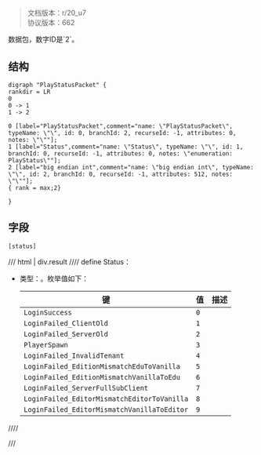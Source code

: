# <!-- md:samp PlayStatusPacket -->

> 文档版本：r/20_u7<br/>协议版本：662

<!-- md:samp PlayStatusPacket -->数据包，数字ID是`2`。

## 结构

```viz
digraph "PlayStatusPacket" {
rankdir = LR
0
0 -> 1
1 -> 2

0 [label="PlayStatusPacket",comment="name: \"PlayStatusPacket\", typeName: \"\", id: 0, branchId: 2, recurseId: -1, attributes: 0, notes: \"\""];
1 [label="Status",comment="name: \"Status\", typeName: \"\", id: 1, branchId: 0, recurseId: -1, attributes: 0, notes: \"enumeration: PlayStatus\""];
2 [label="big endian int",comment="name: \"big endian int\", typeName: \"\", id: 2, branchId: 0, recurseId: -1, attributes: 512, notes: \"\""];
{ rank = max;2}

}

```

## 字段

```title='PlayStatusPacket'
[status]
```

/// html | div.result
//// define
Status：<!-- md:samp big endian int -->

- 类型：<!-- md:samp big endian int -->。枚举值如下：

  |键|值|描述|
  |---|---|---|
  |`LoginSuccess`|`0`||
  |`LoginFailed_ClientOld`|`1`||
  |`LoginFailed_ServerOld`|`2`||
  |`PlayerSpawn`|`3`||
  |`LoginFailed_InvalidTenant`|`4`||
  |`LoginFailed_EditionMismatchEduToVanilla`|`5`||
  |`LoginFailed_EditionMismatchVanillaToEdu`|`6`||
  |`LoginFailed_ServerFullSubClient`|`7`||
  |`LoginFailed_EditorMismatchEditorToVanilla`|`8`||
  |`LoginFailed_EditorMismatchVanillaToEditor`|`9`||



////

///

